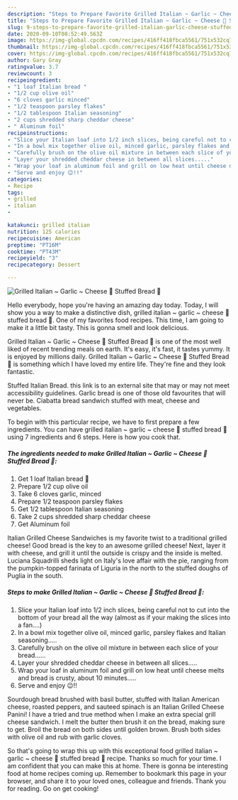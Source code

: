 ```yaml
---
description: "Steps to Prepare Favorite Grilled Italian ~ Garlic ~ Cheese 🧀 Stuffed Bread 🥖"
title: "Steps to Prepare Favorite Grilled Italian ~ Garlic ~ Cheese 🧀 Stuffed Bread 🥖"
slug: 9-steps-to-prepare-favorite-grilled-italian-garlic-cheese-stuffed-bread
date: 2020-09-10T08:52:49.563Z
image: https://img-global.cpcdn.com/recipes/416ff418fbca5561/751x532cq70/grilled-italian-garlic-cheese-🧀-stuffed-bread-🥖-recipe-main-photo.jpg
thumbnail: https://img-global.cpcdn.com/recipes/416ff418fbca5561/751x532cq70/grilled-italian-garlic-cheese-🧀-stuffed-bread-🥖-recipe-main-photo.jpg
cover: https://img-global.cpcdn.com/recipes/416ff418fbca5561/751x532cq70/grilled-italian-garlic-cheese-🧀-stuffed-bread-🥖-recipe-main-photo.jpg
author: Gary Gray
ratingvalue: 3.7
reviewcount: 3
recipeingredient:
- "1 loaf Italian bread "
- "1/2 cup olive oil"
- "6 cloves garlic minced"
- "1/2 teaspoon parsley flakes"
- "1/2 tablespoon Italian seasoning"
- "2 cups shredded sharp cheddar cheese"
- " Aluminum foil"
recipeinstructions:
- "Slice your Italian loaf into 1/2 inch slices, being careful not to cut into the bottom of your bread all the way (almost as if your making the slices into a fan....)"
- "In a bowl mix together olive oil, minced garlic, parsley flakes and Italian seasoning....."
- "Carefully brush on the olive oil mixture in between each slice of your bread......"
- "Layer your shredded cheddar cheese in between all slices....."
- "Wrap your loaf in aluminum foil and grill on low heat until cheese melts and bread is crusty, about 10 minutes....."
- "Serve and enjoy 😉!!"
categories:
- Recipe
tags:
- grilled
- italian
- 

katakunci: grilled italian  
nutrition: 125 calories
recipecuisine: American
preptime: "PT16M"
cooktime: "PT43M"
recipeyield: "3"
recipecategory: Dessert

---
```



![Grilled Italian ~ Garlic ~ Cheese 🧀 Stuffed Bread 🥖](https://img-global.cpcdn.com/recipes/416ff418fbca5561/751x532cq70/grilled-italian-garlic-cheese-🧀-stuffed-bread-🥖-recipe-main-photo.jpg)

Hello everybody, hope you're having an amazing day today. Today, I will show you a way to make a distinctive dish, grilled italian ~ garlic ~ cheese 🧀 stuffed bread 🥖. One of my favorites food recipes. This time, I am going to make it a little bit tasty. This is gonna smell and look delicious.

Grilled Italian ~ Garlic ~ Cheese 🧀 Stuffed Bread 🥖 is one of the most well liked of recent trending meals on earth. It's easy, it's fast, it tastes yummy. It is enjoyed by millions daily. Grilled Italian ~ Garlic ~ Cheese 🧀 Stuffed Bread 🥖 is something which I have loved my entire life. They're fine and they look fantastic.

Stuffed Italian Bread. this link is to an external site that may or may not meet accessibility guidelines. Garlic bread is one of those old favourites that will never be. Ciabatta bread sandwich stuffed with meat, cheese and vegetables.


To begin with this particular recipe, we have to first prepare a few ingredients. You can have grilled italian ~ garlic ~ cheese 🧀 stuffed bread 🥖 using 7 ingredients and 6 steps. Here is how you cook that.

<!--inarticleads1-->

##### The ingredients needed to make Grilled Italian ~ Garlic ~ Cheese 🧀 Stuffed Bread 🥖:

1. Get 1 loaf Italian bread 🥖
1. Prepare 1/2 cup olive oil
1. Take 6 cloves garlic, minced
1. Prepare 1/2 teaspoon parsley flakes
1. Get 1/2 tablespoon Italian seasoning
1. Take 2 cups shredded sharp cheddar cheese
1. Get  Aluminum foil


Italian Grilled Cheese Sandwiches is my favorite twist to a traditional grilled cheese! Good bread is the key to an awesome grilled cheese! Next, layer it with cheese, and grill it until the outside is crispy and the inside is melted. Luciana Squadrilli sheds light on Italy&#39;s love affair with the pie, ranging from the pumpkin-topped farinata of Liguria in the north to the stuffed doughs of Puglia in the south. 

<!--inarticleads2-->

##### Steps to make Grilled Italian ~ Garlic ~ Cheese 🧀 Stuffed Bread 🥖:

1. Slice your Italian loaf into 1/2 inch slices, being careful not to cut into the bottom of your bread all the way (almost as if your making the slices into a fan....)
1. In a bowl mix together olive oil, minced garlic, parsley flakes and Italian seasoning.....
1. Carefully brush on the olive oil mixture in between each slice of your bread......
1. Layer your shredded cheddar cheese in between all slices.....
1. Wrap your loaf in aluminum foil and grill on low heat until cheese melts and bread is crusty, about 10 minutes.....
1. Serve and enjoy 😉!!


Sourdough bread brushed with basil butter, stuffed with Italian American cheese, roasted peppers, and sauteed spinach is an Italian Grilled Cheese Panini! I have a tried and true method when I make an extra special grill cheese sandwich. I melt the butter then brush it on the bread, making sure to get. Broil the bread on both sides until golden brown. Brush both sides with olive oil and rub with garlic cloves. 

So that's going to wrap this up with this exceptional food grilled italian ~ garlic ~ cheese 🧀 stuffed bread 🥖 recipe. Thanks so much for your time. I am confident that you can make this at home. There is gonna be interesting food at home recipes coming up. Remember to bookmark this page in your browser, and share it to your loved ones, colleague and friends. Thank you for reading. Go on get cooking!
